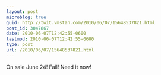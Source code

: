 ```yaml
---
layout: post
microblog: true
guid: http://twit.vmstan.com/2010/06/07/15648537821.html
post_id: 3047867
date: 2010-06-07T12:42:55-0600
lastmod: 2010-06-07T12:42:55-0600
type: post
url: /2010/06/07/15648537821.html
---
```

On sale June 24! Fail! Need it now!
